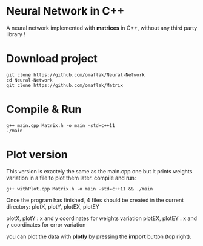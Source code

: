 # Neural Network in C++
A neural network implemented with **matrices** in C++, without any third party library !

# Download project
    git clone https://github.com/omaflak/Neural-Network
    cd Neural-Network
    git clone https://github.com/omaflak/Matrix
    
# Compile & Run
    g++ main.cpp Matrix.h -o main -std=c++11
    ./main
    
# Plot version
This version is exactely the same as the main.cpp one but it prints weights variation in a file to plot them later.
compile and run:

    g++ withPlot.cpp Matrix.h -o main -std=c++11 && ./main
    
Once the program has finished, 4 files should be created in the current directory: plotX, plotY, plotEX, plotEY

plotX, plotY : x and y coordinates for weights variation
plotEX, plotEY : x and y coordinates for error variation

you can plot the data with **[plotly](https://plot.ly/create/)** by pressing the **import** button (top right).
